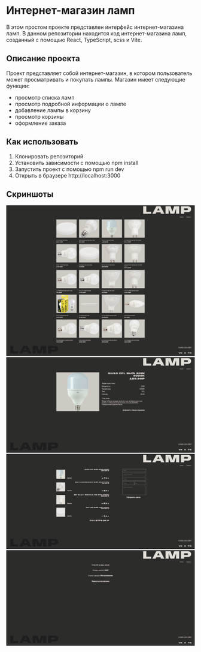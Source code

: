 # Интернет-магазин ламп

В этом простом проекте представлен интерфейс интернет-магазина ламп. В данном репозитории находится код интернет-магазина ламп, созданный с помощью React, TypeScript, scss и Vite.

## Описание проекта

Проект представляет собой интернет-магазин, в котором пользователь может просматривать и покупать лампы. Магазин имеет следующие функции:

- просмотр списка ламп
- просмотр подробной информации о лампе
- добавление лампы в корзину
- просмотр корзины
- оформление заказа

## Как использовать

1. Клонировать репозиторий
2. Установить зависимости с помощью npm install
3. Запустить проект с помощью npm run dev
4. Открыть в браузере http://localhost:3000

## Скриншоты

![Main page](./screenshots/main.png)
![Product details page](./screenshots/product.png)
![Cart page](./screenshots/cart.png)
![Order tracking page](./screenshots/track.png)

